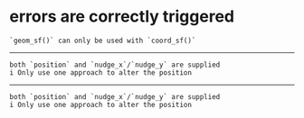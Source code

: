# errors are correctly triggered

    `geom_sf()` can only be used with `coord_sf()`

---

    both `position` and `nudge_x`/`nudge_y` are supplied
    i Only use one approach to alter the position

---

    both `position` and `nudge_x`/`nudge_y` are supplied
    i Only use one approach to alter the position


